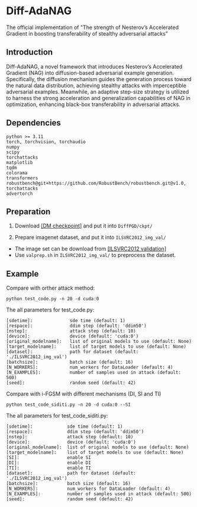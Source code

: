 # Diff-AdaNAG
The official implementation of "The strength of Nesterov’s Accelerated Gradient in boosting transferability of stealthy adversarial attacks"


## Introduction 
Diff-AdaNAG, a novel framework that introduces Nesterov’s Accelerated Gradient (NAG) into diffusion-based adversarial example generation. Specifically, the diffusion mechanism guides the generation process toward the natural data distribution, achieving stealthy attacks with imperceptible adversarial examples. Meanwhile, an adaptive step-size strategy is utilized to harness the strong acceleration and
generalization capabilities of NAG in optimization, enhancing black-box transferability in adversarial attacks.

## Dependencies
```
python >= 3.11
torch, torchvision, torchaudio
numpy
scipy
torchattacks
matplotlib
tqdm
colorama
transformers
robustbench@git+https://github.com/RobustBench/robustbench.git@v1.0,
torchattacks
advertorch
```

## Preparation

1. Download [[DM checkpoint]](https://openaipublic.blob.core.windows.net/diffusion/jul-2021/256x256_diffusion_uncond.pt) and put it into `DiffPGD/ckpt/`

2. Prepare imagenet dataset, and put it into `ILSVRC2012_img_val/`
- The image set can be download from [[ILSVRC2012 validation]](https://image-net.org/challenges/LSVRC/2012/index.php)
- Use `valprep.sh` in `ILSVRC2012_img_val/` to preprocess the dataset.

## Example 
Compare with orther attack method:
```
python test_code.py -n 20 -d cuda:0
```
The all parameters for test_code.py:
```
[sdetime]:              sde time (default: 1)
[respace]:              ddim step (default: 'ddim50')
[nstep]:                attack step (default: 10)
[device]:               device (default: 'cuda:0')
[original_modelname]:   list of original models to use (default: None)
[target_modelname]:     list of target models to use (default: None)
[dataset]:              path for dataset (default: './ILSVRC2012_img_val')
[batchsize]:            batch size (default: 16)
[N_WORKERS]:            num_workers for DataLoader (default: 4)
[N_EXAMPLES]:           number of samples used in attack (default: 500)
[seed]:                 random seed (default: 42)
```

Compare with i-FGSM with different mechanisms (DI, SI and TI)
```
python test_code_siditi.py -n 20 -d cuda:0 --SI
```
The all parameters for test_code_siditi.py:
```
[sdetime]:             sde time (default: 1)
[respace]:             ddim step (default: 'ddim50')
[nstep]:               attack step (default: 10)
[device]:              device (default: 'cuda:0')
[original_modelname]:  list of original models to use (default: None)
[target_modelname]:    list of target models to use (default: None)
[SI]:                  enable SI
[DI]:                  enable DI
[TI]:                  enable TI
[dataset]:             path for dataset (default: './ILSVRC2012_img_val')
[batchsize]:           batch size (default: 16)
[N_WORKERS]:           num_workers for DataLoader (default: 4)
[N_EXAMPLES]:          number of samples used in attack (default: 500)
[seed]:                random seed (default: 42)
```


